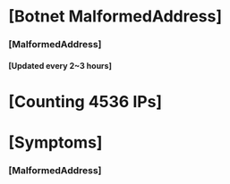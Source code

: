 # [Botnet MalformedAddress]
### [MalformedAddress]
#### [Updated every 2~3 hours]

# [Counting 4536 IPs]

# [Symptoms] 
###   [MalformedAddress]
